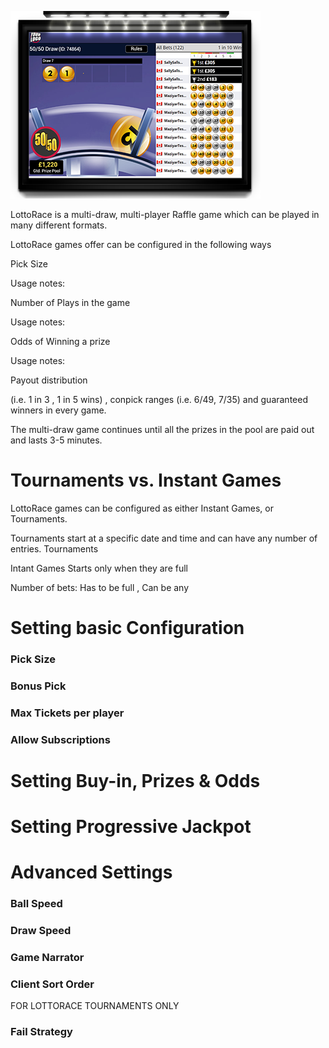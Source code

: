<!-- TITLE: Lottorace -->
<!-- SUBTITLE: A quick summary of Lottorace -->
![Game Stream Copy](/uploads/game-stream-copy.png "Game Stream Copy")

LottoRace is a multi-draw, multi-player Raffle game which can be played in many different formats.

LottoRace games offer can be configured in the following ways

Pick Size

Usage notes:

Number of Plays in the game

Usage notes:

Odds of Winning a prize

Usage notes:

Payout distribution

(i.e. 1 in 3 , 1 in 5 wins) , conpick ranges (i.e. 6/49, 7/35) and guaranteed winners in every game.



The multi-draw game continues until all the prizes in the pool are paid out and lasts  3-5 minutes.


# Tournaments vs. Instant Games

LottoRace games can be configured as either Instant Games, or Tournaments.

Tournaments start at a specific date and time and can have any number of entries.
Tournaments

Intant Games Starts only when they are full 

Number of bets:  Has to be full , Can be any


# Setting basic Configuration

### Pick Size 
### Bonus Pick 
### Max Tickets per player
### Allow Subscriptions






# Setting Buy-in, Prizes & Odds

# Setting Progressive Jackpot



# Advanced Settings

### Ball Speed
### Draw Speed
### Game Narrator
### Client Sort Order

FOR LOTTORACE TOURNAMENTS ONLY
### Fail Strategy 

